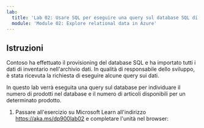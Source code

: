 ```yaml
---
lab:
  title: 'Lab 02: Usare SQL per eseguire una query sul database SQL di Azure'
  module: 'Module 02: Explore relational data in Azure'
---
```


## <a name="instructions"></a>Istruzioni
Contoso ha effettuato il provisioning del database SQL e ha importato tutti i dati di inventario nell'archivio dati. In qualità di responsabile dello sviluppo, è stata ricevuta la richiesta di eseguire alcune query sui dati.

In questo lab verrà eseguita una query sul database per individuare il numero di prodotti nel database e il numero di articoli disponibili per un determinato prodotto.

1.  Passare all'esercizio su Microsoft Learn all'indirizzo https://aka.ms/dp900lab02 e completare l'unità nel browser: 

